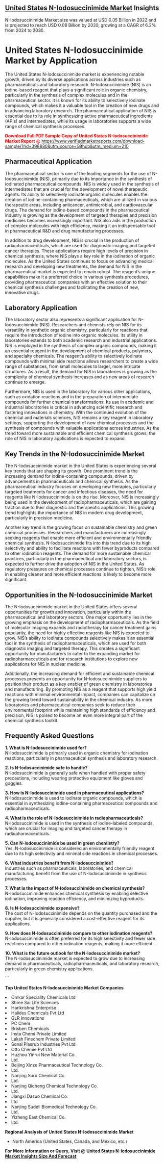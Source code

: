 <h2><a href="https://www.verifiedmarketreports.com/download-sample/?rid=398880&amp;utm_source=Github&amp;utm_medium=210" target="_blank">United States N-Iodosuccinimide Market</a> Insights</h2><p>N-Iodosuccinimide Market size was valued at USD 0.05 Billion in 2022 and is projected to reach USD 0.08 Billion by 2030, growing at a CAGR of 6.2% from 2024 to 2030.</p><p><h1>United States N-Iodosuccinimide Market by Application</h1><p>The United States N-Iodosuccinimide market is experiencing notable growth, driven by its diverse applications across industries such as pharmaceuticals and laboratory research. N-Iodosuccinimide (NIS) is an iodine-based reagent that plays a significant role in organic chemistry, particularly in the synthesis of complex molecules and in the pharmaceutical sector. It is known for its ability to selectively iodinate compounds, which makes it a valuable tool in the creation of new drugs and in advancing laboratory research. The pharmaceutical application of NIS is essential due to its role in synthesizing active pharmaceutical ingredients (APIs) and intermediates, while its usage in laboratories supports a wide range of chemical synthesis processes.<p><span class=""><span style="color: #ff0000;"><strong>Download Full PDF Sample Copy of United States N-Iodosuccinimide Market Report</strong> @ </span><a href="https://www.verifiedmarketreports.com/download-sample/?rid=398880&amp;utm_source=Github&amp;utm_medium=210" target="_blank">https://www.verifiedmarketreports.com/download-sample/?rid=398880&amp;utm_source=Github&amp;utm_medium=210</a></span></p></p><h2>Pharmaceutical Application</h2><p>The pharmaceutical sector is one of the leading segments for the use of N-Iodosuccinimide (NIS), primarily due to its importance in the synthesis of iodinated pharmaceutical compounds. NIS is widely used in the synthesis of intermediates that are crucial for the development of novel therapeutic agents. Its ability to selectively iodinate organic molecules enables the creation of iodine-containing pharmaceuticals, which are utilized in various therapeutic areas, including anticancer, antimicrobial, and cardiovascular drugs. The demand for iodine-based compounds in the pharmaceutical industry is growing as the development of targeted therapies and precision medicines becomes increasingly important. NIS also aids in the production of complex molecules with high efficiency, making it an indispensable tool in pharmaceutical R&D and drug manufacturing processes.<p>In addition to drug development, NIS is crucial in the production of radiopharmaceuticals, which are used for diagnostic imaging and targeted cancer therapies. These applications require high levels of precision in chemical synthesis, where NIS plays a key role in the iodination of organic molecules. As the United States continues to focus on advancing medical research and developing new treatments, the demand for NIS in the pharmaceutical market is expected to remain robust. The reagent’s unique capabilities make it a preferred choice in various synthesis procedures, providing pharmaceutical companies with an effective solution to their chemical synthesis challenges and facilitating the creation of new, innovative drugs.</p><h2>Laboratory Application</h2><p>The laboratory sector also represents a significant application for N-Iodosuccinimide (NIS). Researchers and chemists rely on NIS for its versatility in synthetic organic chemistry, particularly for reactions that require the introduction of iodine into organic molecules. Its utility in laboratories extends to both academic research and industrial applications. NIS is employed in the synthesis of complex organic compounds, making it an essential reagent in the development of chemical products, polymers, and specialty chemicals. The reagent’s ability to selectively iodinate compounds with minimal side reactions allows researchers to create a wide range of substances, from small molecules to larger, more intricate structures. As a result, the demand for NIS in laboratories is growing as the complexity of chemical synthesis increases and as new areas of research continue to emerge.<p>Furthermore, NIS is used in the laboratory for various other applications, such as oxidation reactions and in the preparation of intermediate compounds for further chemical transformations. Its use in academic and industrial laboratories is critical in advancing scientific research and fostering innovations in chemistry. With the continued evolution of the chemical and materials sciences, NIS remains a key reagent in laboratory settings, supporting the development of new chemical processes and the synthesis of compounds with valuable applications across industries. As the trend toward more sustainable and efficient chemical synthesis grows, the role of NIS in laboratory applications is expected to expand.</p><h2>Key Trends in the N-Iodosuccinimide Market</h2><p>The N-Iodosuccinimide market in the United States is experiencing several key trends that are shaping its growth. One prominent trend is the increasing demand for iodine-containing compounds, driven by advancements in pharmaceuticals and chemical synthesis. As the pharmaceutical industry focuses on developing new therapies, particularly targeted treatments for cancer and infectious diseases, the need for reagents like N-Iodosuccinimide is on the rise. Moreover, NIS is increasingly being used in the development of radiopharmaceuticals, which are gaining traction due to their diagnostic and therapeutic applications. This growing trend highlights the importance of NIS in modern drug development, particularly in precision medicine.<p>Another key trend is the growing focus on sustainable chemistry and green chemical processes. Researchers and manufacturers are increasingly seeking reagents that enable more efficient and environmentally friendly chemical synthesis. N-Iodosuccinimide fits into this trend due to its high selectivity and ability to facilitate reactions with fewer byproducts compared to other iodination reagents. The demand for more sustainable chemical practices, particularly in the pharmaceutical and laboratory sectors, is expected to further drive the adoption of NIS in the United States. As regulatory pressures on chemical processes continue to tighten, NIS’s role in enabling cleaner and more efficient reactions is likely to become more significant.</p><h2>Opportunities in the N-Iodosuccinimide Market</h2><p>The N-Iodosuccinimide market in the United States offers several opportunities for growth and innovation, particularly within the pharmaceutical and laboratory sectors. One major opportunity lies in the growing emphasis on the development of radiopharmaceuticals. As the field of molecular imaging expands and radiotherapy for cancer treatment gains popularity, the need for highly effective reagents like NIS is expected to grow. NIS’s ability to iodinate compounds selectively makes it an essential tool in the synthesis of radiopharmaceuticals, which are used for both diagnostic imaging and targeted therapy. This creates a significant opportunity for manufacturers to cater to the expanding market for radiopharmaceuticals and for research institutions to explore new applications for NIS in nuclear medicine.<p>Additionally, the increasing demand for efficient and sustainable chemical processes presents an opportunity for N-Iodosuccinimide suppliers to position their product as a key enabler of green chemistry in laboratories and manufacturing. By promoting NIS as a reagent that supports high yield reactions with minimal environmental impact, companies can capitalize on the growing trend toward sustainability in the chemical industry. As more laboratories and pharmaceutical companies seek to reduce their environmental footprint while maintaining high standards of efficiency and precision, NIS is poised to become an even more integral part of the chemical synthesis toolkit.</p><h2>Frequently Asked Questions</h2><p><strong>1. What is N-Iodosuccinimide used for?</strong><br> N-Iodosuccinimide is primarily used in organic chemistry for iodination reactions, particularly in pharmaceutical synthesis and laboratory research.</p><p><strong>2. Is N-Iodosuccinimide safe to handle?</strong><br> N-Iodosuccinimide is generally safe when handled with proper safety precautions, including wearing protective equipment like gloves and goggles.</p><p><strong>3. How is N-Iodosuccinimide used in pharmaceutical applications?</strong><br> N-Iodosuccinimide is used to iodinate organic compounds, which is essential in synthesizing iodine-containing pharmaceutical compounds and radiopharmaceuticals.</p><p><strong>4. What is the role of N-Iodosuccinimide in radiopharmaceuticals?</strong><br> N-Iodosuccinimide is used in the synthesis of iodine-labeled compounds, which are crucial for imaging and targeted cancer therapy in radiopharmaceuticals.</p><p><strong>5. Can N-Iodosuccinimide be used in green chemistry?</strong><br> Yes, N-Iodosuccinimide is considered an environmentally friendly reagent due to its high selectivity and minimal side reactions in chemical processes.</p><p><strong>6. What industries benefit from N-Iodosuccinimide?</strong><br> Industries such as pharmaceuticals, laboratories, and chemical manufacturing benefit from the use of N-Iodosuccinimide in synthesis processes.</p><p><strong>7. What is the impact of N-Iodosuccinimide on chemical synthesis?</strong><br> N-Iodosuccinimide enhances chemical synthesis by enabling selective iodination, improving reaction efficiency, and minimizing byproducts.</p><p><strong>8. Is N-Iodosuccinimide expensive?</strong><br> The cost of N-Iodosuccinimide depends on the quantity purchased and the supplier, but it is generally considered a cost-effective reagent for its applications.</p><p><strong>9. How does N-Iodosuccinimide compare to other iodination reagents?</strong><br> N-Iodosuccinimide is often preferred for its high selectivity and fewer side reactions compared to other iodination reagents, making it more efficient.</p><p><strong>10. What is the future outlook for the N-Iodosuccinimide market?</strong><br> The N-Iodosuccinimide market is expected to grow due to increasing demand in pharmaceuticals, radiopharmaceuticals, and laboratory research, particularly in green chemistry applications.</p>```</p><p><strong>Top United States N-Iodosuccinimide Market Companies</strong></p><div data-test-id=""><p><li>Omkar Speciality Chemicals Ltd</li><li> Shree Sai Life Sciences</li><li> Harikrishna Enterprise</li><li> Halides Chemicals Pvt Ltd</li><li> GLR Innovations</li><li> PC Chem</li><li> Brisben Chemicals</li><li> Insta Chemi Private Limited</li><li> Laksh Finechem Private Limited</li><li> Sonal Plasrub Industries Pvt Ltd</li><li> Otto Chemie Pvt Ltd</li><li> Huzhou Yinrui New Material Co.</li><li> Ltd.</li><li> Beijing Xinze Pharmaceutical Technology Co.</li><li> Ltd.</li><li> Nanjing Suru Chemical Co.</li><li> Ltd.</li><li> Nanjing Qicheng Chemical Technology Co.</li><li> Ltd.</li><li> Jiangxi Dasuo Chemical Co.</li><li> Ltd.</li><li> Nanjing Sudeli Biomedical Technology Co.</li><li> Ltd.</li><li> Yizheng East Chemical Co.</li><li> Ltd.</li></p><div><strong>Regional Analysis of&nbsp;United States N-Iodosuccinimide Market</strong></div><ul><li dir="ltr"><p dir="ltr">North America&nbsp;(United States, Canada, and Mexico, etc.)</p></li></ul><p><strong>For More Information or Query, Visit @&nbsp;</strong><strong><a href="https://www.verifiedmarketreports.com/product/n-iodosuccinimide-market/?utm_source=Github&amp;utm_medium=210" target="_blank">United States N-Iodosuccinimide Market Insights Size And Forecast</a></strong></p></div>
